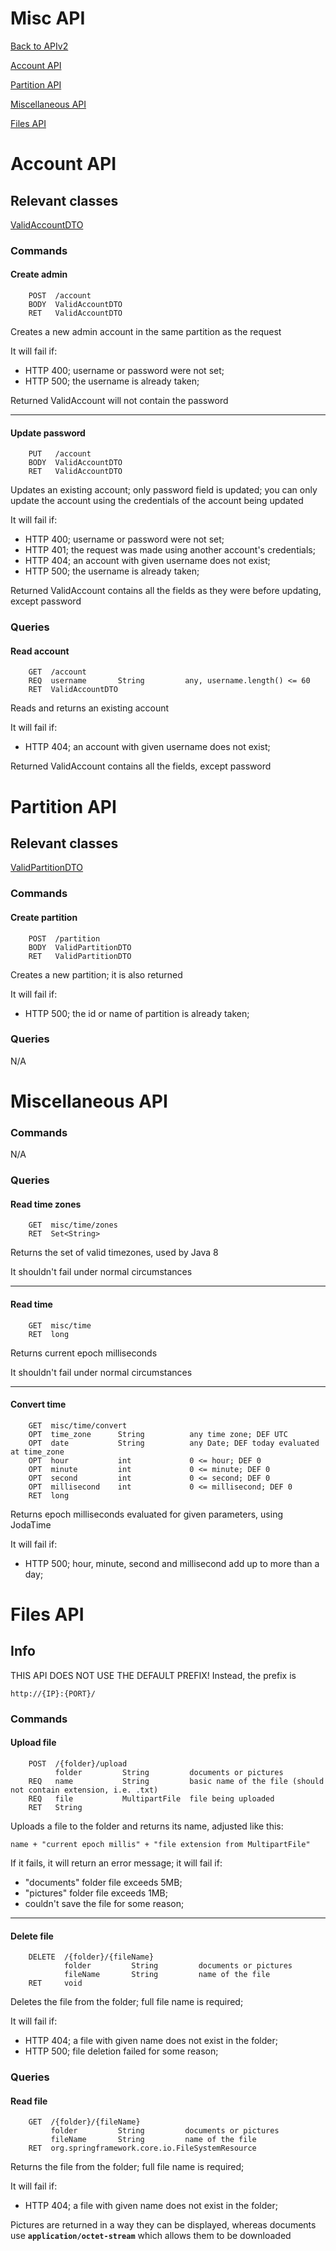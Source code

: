 # Misc API

[Back to APIv2](./APIv2.md#api-v2)

[Account API](#account-api)

[Partition API](#partition-api)

[Miscellaneous API](#miscellaneous-api)

[Files API](#files-api)

# Account API

## Relevant classes

[ValidAccountDTO](../../src/main/java/com/superum/api/v2/account/ValidAccountDTO.java)

### Commands

#### Create admin
```
    POST  /account
    BODY  ValidAccountDTO
    RET   ValidAccountDTO
```

Creates a new admin account in the same partition as the request

It will fail if:
  * HTTP 400; username or password were not set;
  * HTTP 500; the username is already taken;

Returned ValidAccount will not contain the password

------

#### Update password
```
    PUT   /account
    BODY  ValidAccountDTO
    RET   ValidAccountDTO
```

Updates an existing account; only password field is updated;
you can only update the account using the credentials of the account being updated

It will fail if:
  * HTTP 400; username or password were not set;
  * HTTP 401; the request was made using another account's credentials;
  * HTTP 404; an account with given username does not exist;
  * HTTP 500; the username is already taken;

Returned ValidAccount contains all the fields as they were before updating, except password

### Queries

#### Read account
```
    GET  /account
    REQ  username       String         any, username.length() <= 60
    RET  ValidAccountDTO
```

Reads and returns an existing account

It will fail if:
  * HTTP 404; an account with given username does not exist;

Returned ValidAccount contains all the fields, except password

# Partition API

## Relevant classes

[ValidPartitionDTO](../../src/main/java/com/superum/api/v2/partition/ValidPartitionDTO.java)

### Commands

#### Create partition
```
    POST  /partition
    BODY  ValidPartitionDTO
    RET   ValidPartitionDTO
```

Creates a new partition; it is also returned

It will fail if:
  * HTTP 500; the id or name of partition is already taken;

### Queries

N/A

# Miscellaneous API

### Commands

N/A

### Queries

#### Read time zones
```
    GET  misc/time/zones
    RET  Set<String>
```

Returns the set of valid timezones, used by Java 8

It shouldn't fail under normal circumstances

------

#### Read time
```
    GET  misc/time
    RET  long
```

Returns current epoch milliseconds

It shouldn't fail under normal circumstances

------

#### Convert time
```
    GET  misc/time/convert
    OPT  time_zone      String          any time zone; DEF UTC
    OPT  date           String          any Date; DEF today evaluated at time_zone
    OPT  hour           int             0 <= hour; DEF 0
    OPT  minute         int             0 <= minute; DEF 0
    OPT  second         int             0 <= second; DEF 0
    OPT  millisecond    int             0 <= millisecond; DEF 0
    RET  long
```

Returns epoch milliseconds evaluated for given parameters, using JodaTime

It will fail if:
  * HTTP 500; hour, minute, second and millisecond add up to more than a day;

# Files API

## Info

THIS API DOES NOT USE THE DEFAULT PREFIX!
Instead, the prefix is

    http://{IP}:{PORT}/

### Commands

#### Upload file
```
    POST  /{folder}/upload
          folder         String         documents or pictures
    REQ   name           String         basic name of the file (should not contain extension, i.e. .txt)
    REQ   file           MultipartFile  file being uploaded
    RET   String
```

Uploads a file to the folder and returns its name, adjusted like this:

    name + "current epoch millis" + "file extension from MultipartFile"

If it fails, it will return an error message; it will fail if:
  * "documents" folder file exceeds 5MB;
  * "pictures" folder file exceeds 1MB;
  * couldn't save the file for some reason;
  
------
    
#### Delete file
```
    DELETE  /{folder}/{fileName}
            folder         String         documents or pictures
            fileName       String         name of the file
    RET     void
```

Deletes the file from the folder; full file name is required;

It will fail if:
  * HTTP 404; a file with given name does not exist in the folder;
  * HTTP 500; file deletion failed for some reason;

### Queries

#### Read file
```
    GET  /{folder}/{fileName}
         folder         String         documents or pictures
         fileName       String         name of the file
    RET  org.springframework.core.io.FileSystemResource
```

Returns the file from the folder; full file name is required;

It will fail if:
  * HTTP 404; a file with given name does not exist in the folder;

Pictures are returned in a way they can be displayed, whereas documents use **`application/octet-stream`** which allows them to be downloaded
